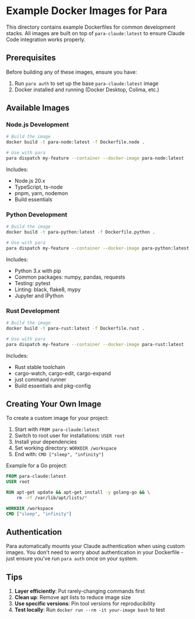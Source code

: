 # Example Docker Images for Para

This directory contains example Dockerfiles for common development stacks. All images are built on top of `para-claude:latest` to ensure Claude Code integration works properly.

## Prerequisites

Before building any of these images, ensure you have:
1. Run `para auth` to set up the base `para-claude:latest` image
2. Docker installed and running (Docker Desktop, Colima, etc.)

## Available Images

### Node.js Development
```bash
# Build the image
docker build -t para-node:latest -f Dockerfile.node .

# Use with para
para dispatch my-feature --container --docker-image para-node:latest
```

Includes:
- Node.js 20.x
- TypeScript, ts-node
- pnpm, yarn, nodemon
- Build essentials

### Python Development
```bash
# Build the image
docker build -t para-python:latest -f Dockerfile.python .

# Use with para
para dispatch my-feature --container --docker-image para-python:latest
```

Includes:
- Python 3.x with pip
- Common packages: numpy, pandas, requests
- Testing: pytest
- Linting: black, flake8, mypy
- Jupyter and IPython

### Rust Development
```bash
# Build the image
docker build -t para-rust:latest -f Dockerfile.rust .

# Use with para
para dispatch my-feature --container --docker-image para-rust:latest
```

Includes:
- Rust stable toolchain
- cargo-watch, cargo-edit, cargo-expand
- just command runner
- Build essentials and pkg-config

## Creating Your Own Image

To create a custom image for your project:

1. Start with `FROM para-claude:latest`
2. Switch to root user for installations: `USER root`
3. Install your dependencies
4. Set working directory: `WORKDIR /workspace`
5. End with: `CMD ["sleep", "infinity"]`

Example for a Go project:
```dockerfile
FROM para-claude:latest
USER root

RUN apt-get update && apt-get install -y golang-go && \
    rm -rf /var/lib/apt/lists/*

WORKDIR /workspace
CMD ["sleep", "infinity"]
```

## Authentication

Para automatically mounts your Claude authentication when using custom images. You don't need to worry about authentication in your Dockerfile - just ensure you've run `para auth` once on your system.

## Tips

1. **Layer efficiently**: Put rarely-changing commands first
2. **Clean up**: Remove apt lists to reduce image size
3. **Use specific versions**: Pin tool versions for reproducibility
4. **Test locally**: Run `docker run --rm -it your-image bash` to test